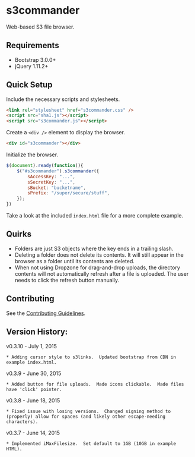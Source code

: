 s3commander
===========

Web-based S3 file browser.

Requirements
------------

* Bootstrap 3.0.0+
* jQuery 1.11.2+

Quick Setup
-----------

Include the necessary scripts and stylesheets.

```html
<link rel="stylesheet" href="s3commander.css" />
<script src="sha1.js"></script>
<script src="s3commander.js"></script>
```

Create a ```<div />``` element to display the browser.

```html
<div id="s3commander"></div>
```

Initialize the browser.

```javascript
$(document).ready(function(){
    $("#s3commander").s3commander({
        sAccessKey: "...",
        sSecretKey: "...",
        sBucket: "bucketname",
        sPrefix: "/super/secure/stuff",
    });
})
```

Take a look at the included ```index.html``` file for a more complete example.

Quirks
------

* Folders are just S3 objects where the key ends in a trailing slash.
* Deleting a folder does not delete its contents. It will still appear in the
  browser as a folder until its contents are deleted.
* When not using Dropzone for drag-and-drop uploads, the directory contents will
  not automatically refresh after a file is uploaded. The user needs to click
  the refresh button manually.

Contributing
------------

See the [Contributing Guidelines](CONTRIBUTING.md).

Version History:
----------------

v0.3.10 - July 1, 2015

    * Adding cursor style to s3links.  Updated bootstrap from CDN in example index.html.

v0.3.9 - June 30, 2015

    * Added button for file uploads.  Made icons clickable.  Made files have 'click' pointer.

v0.3.8 - June 18, 2015

    * Fixed issue with losing versions.  Changed signing method to (properly) allow for spaces (and likely other escape-needing characters).

v0.3.7 - June 14, 2015

    * Implemented iMaxFilesize.  Set default to 1GB (10GB in example HTML).
